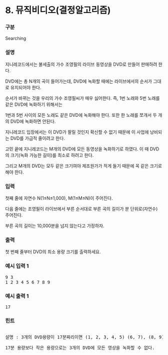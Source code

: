 # 8. 뮤직비디오(결정알고리즘)

### 구분

<p>Searching</p>

### 설명

<p>지니레코드에서는 불세출의 가수 조영필의 라이브 동영상을 DVD로 만들어 판매하려 한다.</p>

<p>DVD에는 총 N개의 곡이 들어가는데, DVD에 녹화할 때에는 라이브에서의 순서가 그대로 유지되어야 한다.</p>

<p>순서가 바뀌는 것을 우리의 가수 조영필씨가 매우 싫어한다. 즉, 1번 노래와 5번 노래를 같은 DVD에 녹화하기 위해서는</p>

<p>1번과 5번 사이의 모든 노래도 같은 DVD에 녹화해야 한다. 또한 한 노래를 쪼개서 두 개의 DVD에 녹화하면 안된다.</p>

<p>지니레코드 입장에서는 이 DVD가 팔릴 것인지 확신할 수 없기 때문에 이 사업에 낭비되는 DVD를 가급적 줄이려고 한다.</p>

<p>고민 끝에 지니레코드는 M개의 DVD에 모든 동영상을 녹화하기로 하였다. 이 때 DVD의 크기(녹화 가능한 길이)를 최소로 하려고 한다.</p>

<p>그리고 M개의 DVD는 모두 같은 크기여야 제조원가가 적게 들기 때문에 꼭 같은 크기로 해야 한다.</p>

### 입력

<p>첫째 줄에 자연수 N(1≤N≤1,000), M(1≤M≤N)이 주어진다.</p>

<p>다음 줄에는 조영필이 라이브에서 부른 순서대로 부른 곡의 길이가 분 단위로(자연수) 주어진다.</p>

<p>부른 곡의 길이는 10,000분을 넘지 않는다고 가정하자.</p>

### 출력

<p>첫 번째 줄부터 DVD의 최소 용량 크기를 출력하세요.</p>

### 예시 입력 1

<pre>9 3
1 2 3 4 5 6 7 8 9</pre>

### 예시 출력 1

<pre>17</pre>

### 힌트

<pre><p>설명 : 3개의 DVD용량이 17분짜리이면 (1, 2, 3, 4, 5) (6, 7), (8, 9) 이렇게 3개의 DVD로 녹음을 할 수 있다.</p><p>17분 용량보다 작은 용량으로는 3개의 DVD에 모든 영상을 녹화할 수 없다.</p></pre>